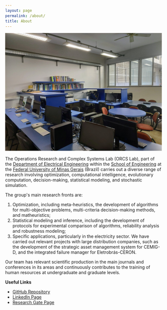 ```yaml
---
layout: page
permalink: /about/
title: About
---
```


![orcslab](./assets/images/orcs.jpeg)

The Operations Research and Complex Systems Lab (ORCS Lab), part of the [Department of Electrical Engineering](https://dee.ufmg.br/) within the [School of Engineering](https://www.eng.ufmg.br/) at the [Federal University of Minas Gerais](https://ufmg.br/) (Brazil) carries out a diverse range of research involving optimization, computational intelligence, evolutionary computation, decision-making, statistical modeling, and stochastic simulation.

The group's main research fronts are:

1. Optimization, including meta-heuristics, the development of algorithms for multi-objective problems, multi-criteria decision-making methods, and matheuristics;
2. Statistical modeling and inference, including the development of protocols for experimental comparison of algorithms, reliability analysis and robustness modeling;
3. Specific applications, particularly in the electricity sector. We have carried out relevant projects with large distribution companies, such as the development of the strategic asset management system for CEMIG-D, and the integrated failure manager for Eletrobrás-CERON.

Our team has relevant scientific production in the main journals and conferences in its areas and continuously contributes to the training of human resources at undergraduate and graduate levels.

**Useful Links**

- [GitHub Repository](https://github.com/ORCSLab)
- [LinkedIn Page](https://www.linkedin.com/company/orcslab/about/)
- [Research Gate Page](https://www.researchgate.net/lab/ORCSLab-Lucas-Batista)
